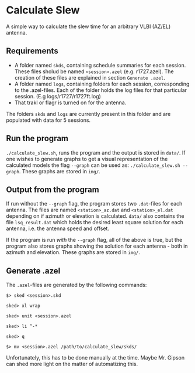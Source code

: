 # Calculate Slew

A simple way to calculate the slew time for an arbitrary VLBI (AZ/EL) antenna.


## Requirements

 - A folder named ``skds``, containing schedule summaries for each session.
   These files sholud be named ``<session>.azel`` (e.g. r1727.azel). The
   creation of these files are explained in section ``Generate .azel``.
 - A folder named ``logs``, containing folders for each session, corresponding
   to the .azel-files. Each of the folder holds the log files for that
   particular session. (E.g logs/r1727/r1727ft.log)
 - That trakl or flagr is turned on for the antenna.

The folders ``skds`` and ``logs`` are currently present in this folder and are
populated with data for 5 sessions.

## Run the program

``./calculate_slew.sh``, runs the program and the output is stored in
``data/``. If one wishes to generate graphs to get a visual representation of
the calculated models the flag ``--graph`` can be used as:
``./calculate_slew.sh --graph``. These graphs are stored in ``img/``.

## Output from the program

If run without the ``--graph`` flag, the program stores two ``.dat``-files for
each antenna. The files are named ``<station>_az.dat`` and ``<station>_el.dat``
depending on if azimuth or elevation is calculated. ``data/`` also contains the
file ``lsq_result.dat`` which holds the desired least square solution for each
antenna, i.e. the antenna speed and offset.

If the program is run *with* the ``--graph`` flag, all of the above is true,
but the program also stores graphs showing the solution for each antenna - both
in azimuth and elevation. These graphs are stored in ``img/``.

## Generate .azel

The ``.azel``-files are generated by the following commands:

``$> sked <session>.skd``

``sked> xl wrap``

``sked> unit <session>.azel``

``sked> li ^-*``

``sked> q``

``$> mv <session>.azel /path/to/calculate_slew/skds/``


Unfortunately, this has to be done manually at the time. Maybe Mr. Gipson can
shed more light on the matter of automatizing this.


